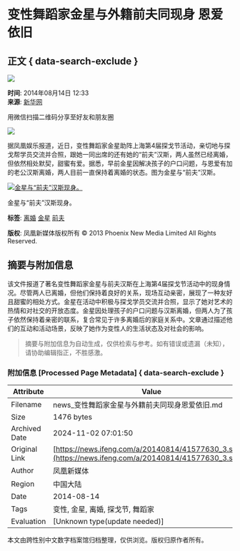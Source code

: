 # 变性舞蹈家金星与外籍前夫同现身 恩爱依旧

## 正文 { data-search-exclude }


![](https://dolphin.deliver.ifeng.com/c?z=ifeng&la=0&si=2&ci=23&cg=22&c=29&or=232&l=728&bg=728&b=726&u=https://y0.ifengimg.com/34c4a1d78882290c/2012/0528/1x1.gif)

**时间**: 2014年08月14日 12:33  
**来源**: [新华网](http://news.xinhuanet.com/overseas/2014-08/14/c_126871347.htm)  

用微信扫描二维码分享至好友和朋友圈  

![](http://h2.ifengimg.com/0f56ee67a4c375c2/2013/1106/indeccode.png)

据凤凰娱乐报道，近日，变性舞蹈家金星助阵上海第4届探戈节活动，亲切地与探戈帮学员交流并合照，跟她一同出席的还有她的“前夫”汉斯，两人虽然已经离婚，但依然相处默契，甜蜜有爱。据悉，早前金星因解决孩子的户口问题，与恩爱有加的老公汉斯离婚，两人目前一直保持着离婚的状态。图为金星与“前夫”汉斯。

[![金星与“前夫”汉斯现身。](http://y0.ifengimg.com/cmpp/2014/08/14/12/60a82dbb-f2a3-4909-b8e6-1c775b2ec268.jpg)](http://news.ifeng.com/a/20140814/41577630_4.shtml)

金星与“前夫”汉斯现身。

**标签**: [离婚](http://search.ifeng.com/sofeng/search.action?c=1&q=%E7%A6%BB%E5%A9%9A) [金星](http://search.ifeng.com/sofeng/search.action?c=1&q=%E9%87%91%E6%98%9F) [前夫](http://search.ifeng.com/sofeng/search.action?c=1&q=%E5%89%8D%E5%A4%AB)  

**版权**: 凤凰新媒体版权所有 © 2013 Phoenix New Media Limited All Rights Reserved.
<!-- tcd_original_link https://news.ifeng.com/a/20140814/41577630_3.shtml -->
## 摘要与附加信息

<!-- tcd_abstract -->
该文件报道了著名变性舞蹈家金星与前夫汉斯在上海第4届探戈节活动中的现身情况。尽管两人已离婚，但他们保持着良好的关系，现场互动亲密，展现了一种友好且甜蜜的相处方式。金星在活动中积极与探戈学员交流并合照，显示了她对艺术的热情和对社交的开放态度。金星因处理孩子的户口问题与汉斯离婚，但两人为了孩子依然保持着亲密的联系，复合常见于许多离婚后的家庭关系中。文章通过描述他们的互动和活动场景，反映了她作为变性人的生活状态及对社会的影响。
<!-- tcd_abstract_end -->

> 摘要与附加信息为自动生成，仅供检索与参考。如有错误或遗漏（未知），请协助编辑指正，不胜感激。

### 附加信息 [Processed Page Metadata] { data-search-exclude }

| Attribute       | Value                                  |
|-----------------|----------------------------------------|
| Filename        | news_变性舞蹈家金星与外籍前夫同现身恩爱依旧.md                             |
| Size            | 1476 bytes                           |
| Archived Date   | 2024-11-02 07:01:50                             |
| Original Link   | [https://news.ifeng.com/a/20140814/41577630_3.shtml](https://news.ifeng.com/a/20140814/41577630_3.shtml)                       |
| Author          | 凤凰新媒体                               |
| Region          | 中国大陆                               |
| Date            | 2014-08-14                                 |
| Tags            | 变性, 金星, 离婚, 探戈节, 舞蹈家                                 |
| Evaluation            | [Unknown type(update needed)]                                 |
<!-- tcd_table_end -->

本文由跨性别中文数字档案馆归档整理，仅供浏览。版权归原作者所有。

